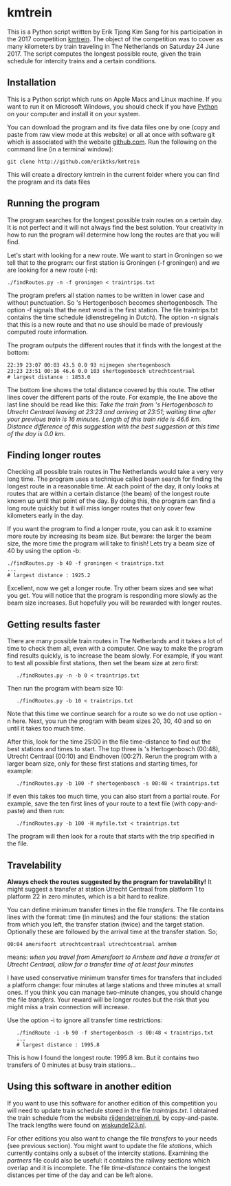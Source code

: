 # kmtrein

This is a Python script written by Erik Tjong Kim Sang for
his participation in the 2017 competition
[kmtrein](http://www.treinreiziger.nl/inschrijving-kilometer-kampioen-2017-gestart/).
The object of the competition was to cover as many
kilometers by train traveling in The Netherlands on Saturday
24 June 2017. The script computes the longest possible
route, given the train schedule for intercity trains and a
certain conditions.

## Installation

This is a Python script which runs on Apple Macs and Linux
machine. If you want to run it on Microsoft Windows, you
should check if you have
[Python](https://en.wikipedia.org/wiki/Python_(programming_language))
on your computer and install it on your system.

You can download the program and its five data files one by
one (copy and paste from raw view mode at this website) or
all at once with software git which is associated with the
website [github.com](http://github.com). Run the following
on the command line (in a terminal window):

```
git clone http://github.com/eriktks/kmtrein
```

This will create a directory kmtrein in the current folder
where you can find the program and its data files

## Running the program

The program searches for the longest possible train routes
on a certain day. It is not perfect and it will not always
find the best solution. Your creativity in how to run the
program will determine how long the routes are that you will
find.

Let's start with looking for a new route. We want to start in
Groningen so we tell that to the program: our first station is
Groningen (-f groningen) and we are looking for a new route (-n):

```
./findRoutes.py -n -f groningen < traintrips.txt
```

The program prefers all station names to be written in lower
case and without punctuation. So 's Hertogenbosch becomes
shertogenbosch. The option -f signals that the next word is
the first station. The file traintrips.txt contains the time
schedule (dienstregeling in Dutch). The option -n signals
that this is a new route and that no use should be made of
previously computed route information.

The program outputs the different routes that it finds with
the longest at the bottom:

```
22:39 23:07 00:03 43.5 0.0 93 nijmegen shertogenbosch
23:23 23:51 00:16 46.6 0.0 103 shertogenbosch utrechtcentraal
# largest distance : 1853.0
```

The bottom line shows the total distance covered by this
route. The other lines cover the different parts of the
route. For example, the line above the last line should be
read like this: *Take the train from 's Hertogenbosch to
Utrecht Centraal leaving at 23:23 and arriving at 23:51;
waiting time after your previous train is 16 minutes. Length
of this train ride is 46.6 km. Distance difference of this
suggestion with the best suggestion at this time of the day
is 0.0 km.*

## Finding longer routes

Checking all possible train routes in The Netherlands would
take a very very long time. The program uses a technique
called beam search for finding the longest route in a
reasonable time. At each point of the day, it only looks at
routes that are within a certain distance (the beam) of the
longest route known up until that point of the day. By doing
this, the program can find a long route quickly but it will
miss longer routes that only cover few kilometers early in
the day.

If you want the program to find a longer route, you can ask
it to examine more route by increasing its beam size. But
beware: the larger the beam size, the more time the program
will take to finish! Lets try a beam size of 40 by using the
option -b:

```
./findRoutes.py -b 40 -f groningen < traintrips.txt
...
# largest distance : 1925.2
```

Excellent, now we get a longer route. Try other beam sizes
and see what you get. You will notice that the program is
responding more slowly as the beam size increases. But
hopefully you will be rewarded with longer routes.

## Getting results faster

There are many possible train routes in The Netherlands and
it takes a lot of time to check them all, even with a
computer. One way to make the program find results quickly,
is to increase the beam slowly. For example, if you want to
test all possible first stations, then set the beam size at
zero first:

```
   ./findRoutes.py -n -b 0 < traintrips.txt
```

Then run the program with beam size 10:

```
   ./findRoutes.py -b 10 < traintrips.txt
```

Note that this time we continue search for a route so we do
not use option -n here. Next, you run the program with beam
sizes 20, 30, 40 and so on until it takes too much time.

After this, look for the time 25:00 in the file
time-distance to find out the best stations and times to
start. The top three is 's Hertogenbosch (00:48), Utrecht
Centraal (00:10) and Eindhoven (00:27). Rerun the program
with a larger beam size, only for these first stations and
starting times, for example:

```
   ./findRoutes.py -b 100 -f shertogenbosch -s 00:48 < traintrips.txt
```

If even this takes too much time, you can also start from a
partial route. For example, save the ten first lines of your
route to a text file (with copy-and-paste) and then run:

```
   ./findRoutes.py -b 100 -H myfile.txt < traintrips.txt
```

The program will then look for a route that starts with the
trip specified in the file.

## Travelability

**Always check the routes suggested by  the program for
travelability!** It might suggest a transfer at station
Utrecht Centraal from platform 1 to platform 22 in zero
minutes, which is a bit hard to realize.

You can define minimum transfer times in the file
*transfers*.  The file contains lines with the format: time
(in minutes) and the four stations: the station from which you
left, the transfer station (twice) and the target station.
Optionally these are followed by the arrival time at the
transfer station. So;

```
00:04 amersfoort utrechtcentraal utrechtcentraal arnhem
```

means: *when you travel from Amersfoort to Arnhem and have a
transfer at Utrecht Centraal, allow for a transfer time of
at least four minutes*

I have used conservative minimum transfer times for
transfers that included a platform change: four minutes at
large stations and three minutes at small ones. If you think
you can manage two-minute changes, you should change the
file *transfers*. Your reward will be longer routes but the
risk that you might miss a train connection will increase.

Use the option -i to ignore all transfer time restrictions:

```
   ./findRoute -i -b 90 -f shertogenbosch -s 00:48 < traintrips.txt
   ...
   # largest distance : 1995.8
```

This is how I found the longest route: 1995.8 km. But it
contains two transfers of 0 minutes at busy train stations...

## Using this software in another edition

If you want to use this software for another edition of this
competition you will need to update train schedule stored in
the file *traintrips.txt*. I obtained the train schedule
from the website
[rijdendetreinen.nl](https://www.rijdendetreinen.nl/reisplanner),
by copy-and-paste.  The track lengths were found on
[wiskunde123.nl](http://www.wiskunde123.nl/treingraaf/).

For other editions you also want to change the file
*transfers* to your needs (see previous section). You might
want to update the file *stations*, which currently contains
only a subset of the intercity stations. Examining the
*partners* file could also be useful: it contains the railway
sections which overlap and it is incomplete. The file
*time-distance* contains the longest distances per time of the
day and can be left alone.

